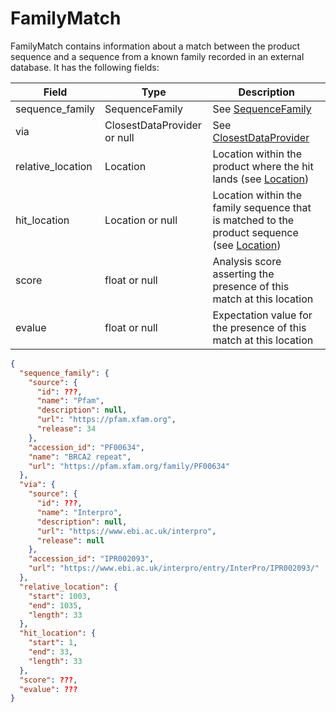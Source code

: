 # FamilyMatch

FamilyMatch contains information about a match between the product sequence and a sequence from a known family recorded in an external database. It has the following fields:


| Field             | Type                         | Description |
|-------------------|------------------------------|-------------|
| sequence_family   | SequenceFamily               | See [SequenceFamily](./sequence_family.md)
| via               | ClosestDataProvider or null  | See [ClosestDataProvider](./closest_data_provider.md)
| relative_location | Location                     | Location within the product where the hit lands (see [Location](./location.md))
| hit_location      | Location or null             | Location within the family sequence that is matched to the product sequence (see [Location](./location.md))
| score             | float or null                | Analysis score asserting the presence of this match at this location
| evalue            | float or null                | Expectation value for the presence of this match at this location


```json
{
  "sequence_family": {
    "source": {
      "id": ???,
      "name": "Pfam",
      "description": null,
      "url": "https://pfam.xfam.org",
      "release": 34
    },
    "accession_id": "PF00634",
    "name": "BRCA2 repeat",
    "url": "https://pfam.xfam.org/family/PF00634"
  },
  "via": {
    "source": {
      "id": ???,
      "name": "Interpro",
      "description": null,
      "url": "https://www.ebi.ac.uk/interpro",
      "release": null
    },
    "accession_id": "IPR002093",
    "url": "https://www.ebi.ac.uk/interpro/entry/InterPro/IPR002093/"
  },
  "relative_location": {
    "start": 1003,
    "end": 1035,
    "length": 33
  },
  "hit_location": {
    "start": 1,
    "end": 33,
    "length": 33
  },
  "score": ???,
  "evalue": ???
}
```
